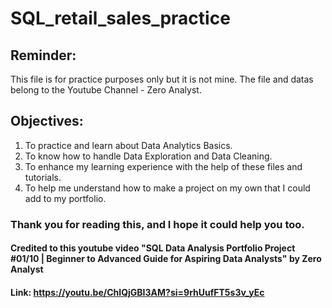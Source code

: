 # SQL_retail_sales_practice

## Reminder:
This file is for practice purposes only but it is not mine. The file and datas belong to the Youtube Channel - Zero Analyst.

## Objectives:
1. To practice and learn about Data Analytics Basics.
2. To know how to handle Data Exploration and Data Cleaning.
3. To enhance my learning experience with the help of these files and tutorials.
4. To help me understand how to make a project on my own that I could add to my portfolio.

### Thank you for reading this, and I hope it could help you too.
#### Credited to this youtube video "SQL Data Analysis Portfolio Project #01/10 | Beginner to Advanced Guide for Aspiring Data Analysts" by Zero Analyst
#### Link: https://youtu.be/ChIQjGBI3AM?si=9rhUufFT5s3v_yEc
